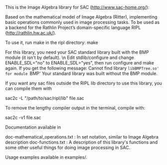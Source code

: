 This is the Image Algebra library for SAC (http://www.sac-home.org/):

Based on the mathematical model of Image Algebra (Ritter), implementing basic operations commonly used in image processing tasks. To be used as a backend for the Rathlin Project’s domain-specific language RIPL (http://rathlin.hw.ac.uk/).


To use it, run make in the ripl directory:
make

For this library, you need your SAC standard library built with the BMP module (it isn't by default). \n
Edit stdlib/configure and change ENABLE_SDL="no" to ENABLE_SDL="yes", then run configure and make again.
If you get the following message:
Cannot find library `libBMPTree.so' for module `BMP'
Your standard library was built without the BMP module. 


If you want any sac files outside the RIPL lib directory to use this library, you can compile them with

sac2c -L "/path/to/sac/ripl/lib" file.sac


To remove the lengthy compiler output in the terminal, compile with:

sac2c -v1 file.sac


Documentation available in

doc-mathematical_operations.txt : In set notation, similar to Image Algebra description
doc-functions.txt 				: A description of this library's functions and some other useful things for doing image processing in SAC.


Usage examples available in examples/.
